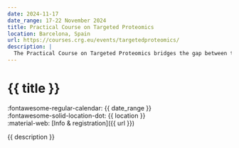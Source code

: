 ```yaml
---
date: 2024-11-17
date_range: 17-22 November 2024
title: Practical Course on Targeted Proteomics
location: Barcelona, Spain
url: https://courses.crg.eu/events/targetedproteomics/
description: |
  The Practical Course on Targeted Proteomics bridges the gap between theory and practical implementation of targeted proteomics workflows. It includes daily keynote talks, hands-on tutorials, and practical demonstrations covering experimental design and data analysis. Participants will also engage in poster sessions and networking events to discuss research and explore emerging applications.
---
```


# {{ title }}

:fontawesome-regular-calendar: {{ date_range }} <br/>
:fontawesome-solid-location-dot: {{ location }} <br />
:material-web: [Info & registration]({{ url }})

{{ description }}
